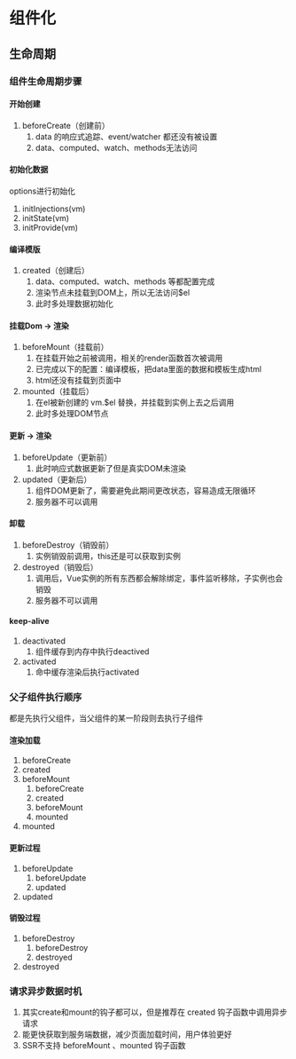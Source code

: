 # 组件化

## 生命周期

### 组件生命周期步骤

#### 开始创建

1. beforeCreate（创建前）
   1. data 的响应式追踪、event/watcher 都还没有被设置
   2. data、computed、watch、methods无法访问

#### 初始化数据

options进行初始化
1. initInjections(vm)
2. initState(vm)
3. initProvide(vm)

#### 编译模版

1. created（创建后）
   1. data、computed、watch、methods 等都配置完成
   2. 渲染节点未挂载到DOM上，所以无法访问$el
   3. 此时多处理数据初始化

#### 挂载Dom -> 渲染

1. beforeMount（挂载前）
   1. 在挂载开始之前被调用，相关的render函数首次被调用
   2. 已完成以下的配置：编译模板，把data里面的数据和模板生成html
   3. html还没有挂载到页面中
2. mounted（挂载后）
   1. 在el被新创建的 vm.$el 替换，并挂载到实例上去之后调用
   2. 此时多处理DOM节点

#### 更新 -> 渲染

1. beforeUpdate（更新前）
   1. 此时响应式数据更新了但是真实DOM未渲染
2. updated（更新后）
   1. 组件DOM更新了，需要避免此期间更改状态，容易造成无限循环
   2. 服务器不可以调用

#### 卸载

1. beforeDestroy（销毁前）
   1. 实例销毁前调用，this还是可以获取到实例
2. destroyed（销毁后）
   1. 调用后，Vue实例的所有东西都会解除绑定，事件监听移除，子实例也会销毁
   2. 服务器不可以调用

#### keep-alive

1. deactivated
   1. 组件缓存到内存中执行deactived
2. activated
   1. 命中缓存渲染后执行activated

### 父子组件执行顺序

都是先执行父组件，当父组件的某一阶段则去执行子组件

#### 渲染加载

1. beforeCreate
2. created
3. beforeMount
   1. beforeCreate
   2. created
   3. beforeMount
   4. mounted
4. mounted

#### 更新过程

1. beforeUpdate
   1. beforeUpdate
   2. updated
2. updated

#### 销毁过程

1. beforeDestroy
   1. beforeDestroy
   2. destroyed
2. destroyed

### 请求异步数据时机

1. 其实create和mount的钩子都可以，但是推荐在 created 钩子函数中调用异步请求
2. 能更快获取到服务端数据，减少页面加载时间，用户体验更好
3. SSR不支持 beforeMount 、mounted 钩子函数
